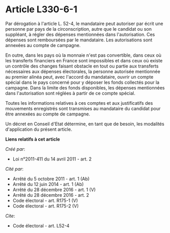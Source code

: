 # Article L330-6-1

Par dérogation à l'article L. 52-4, le mandataire peut autoriser par écrit une personne par pays de la circonscription, autre
que le candidat ou son suppléant, à régler des dépenses mentionnées dans l'autorisation. Ces dépenses sont remboursées par le
mandataire. Les autorisations sont annexées au compte de campagne. 

En outre, dans les pays où la monnaie n'est pas convertible, dans ceux où les transferts financiers en France sont
impossibles et dans ceux où existe un contrôle des changes faisant obstacle en tout ou partie aux transferts nécessaires aux
dépenses électorales, la personne autorisée mentionnée au premier alinéa peut, avec l'accord du mandataire, ouvrir un compte
spécial dans le pays concerné pour y déposer les fonds collectés pour la campagne. Dans la limite des fonds disponibles, les
dépenses mentionnées dans l'autorisation sont réglées à partir de ce compte spécial. 

Toutes les informations relatives à ces comptes et aux justificatifs des mouvements enregistrés sont transmises au mandataire
du candidat pour être annexées au compte de campagne. 

Un décret en Conseil d'Etat détermine, en tant que de besoin, les modalités d'application du présent article.

**Liens relatifs à cet article**

_Créé par_:

  - Loi n°2011-411 du 14 avril 2011 - art. 2

_Cité par_:

  - Arrêté du 5 octobre 2011 - art. 1 (Ab)
  - Arrêté du 12 juin 2014 - art. 1 (Ab)
  - Arrêté du 28 décembre 2016 - art. 1 (V)
  - Arrêté du 28 décembre 2016 - art. 2
  - Code électoral - art. R175-1 (V)
  - Code électoral - art. R175-2 (V)

_Cite_:

  - Code électoral - art. L52-4
